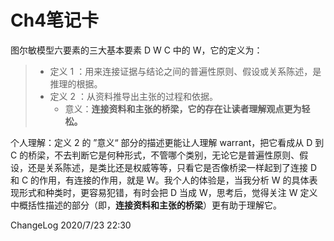# Ch4笔记卡

图尔敏模型六要素的三大基本要素 D W C 中的 W，它的定义为：

> - 定义 1 ：用来连接证据与结论之间的普遍性原则、假设或关系陈述，是推理的根据。
> - 定义 2 ：从资料推导出主张的过程和依据。
>   - 意义：**连接资料和主张的桥梁，它的存在让读者理解观点更为轻松。**

个人理解：定义 2 的 ”意义“ 部分的描述更能让人理解 warrant，把它看成从 D 到 C 的桥梁，不去判断它是何种形式，不管哪个类别，无论它是普遍性原则、假设，还是关系陈述，是类比还是权威等等，只看它是否像桥梁一样起到了连接 D 和 C 的作用，有连接的作用，就是 W。我个人的体验是，当我分析 W 的具体表现形式和种类时，更容易犯错，有时会把 D 当成 W，思考后，觉得关注 W 定义中概括性描述的部分（即，**连接资料和主张的桥梁**）更有助于理解它。



ChangeLog  2020/7/23  22:30